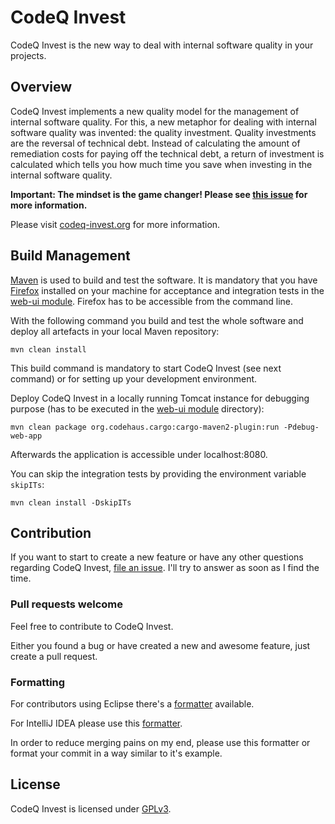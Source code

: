 # CodeQ Invest

CodeQ Invest is the new way to deal with internal software quality in your projects.

## Overview

CodeQ Invest implements a new quality model for the management of internal software quality. For this, a new metaphor for dealing with internal software quality was invented: the quality investment. Quality investments are the reversal of technical debt. Instead of calculating the amount of remediation costs for paying off the technical debt, a return of investment is calculated which tells you how much time you save when investing in the internal software quality.

**Important: The mindset is the game changer! Please see [this issue](https://github.com/CodeQInvest/codeq-invest/issues/7) for more information.**

Please visit [codeq-invest.org](http://codeq-invest.org) for more information.

## Build Management

[Maven](http://maven.apache.org) is used to build and test the software. It is mandatory that you have [Firefox](http://www.mozilla.org/firefox) installed on your machine for acceptance and integration tests in the [web-ui module](https://github.com/CodeQInvest/codeq-invest/tree/master/web-ui). Firefox has to be accessible from the command line.

With the following command you build and test the whole software and deploy all artefacts in your local Maven repository:

```
mvn clean install
```

This build command is mandatory to start CodeQ Invest (see next command) or for setting up your development environment.

Deploy CodeQ Invest in a locally running Tomcat instance for debugging purpose (has to be executed in the [web-ui module](https://github.com/CodeQInvest/codeq-invest/tree/master/web-ui) directory):

```
mvn clean package org.codehaus.cargo:cargo-maven2-plugin:run -Pdebug-web-app
```

Afterwards the application is accessible under localhost:8080.

You can skip the integration tests by providing the environment variable ```skipITs```:

```
mvn clean install -DskipITs
```

## Contribution

If you want to start to create a new feature or have any other questions regarding CodeQ Invest, [file an issue](https://github.com/CodeQInvest/codeq-invest/issues/new).
I'll try to answer as soon as I find the time.

### Pull requests welcome

Feel free to contribute to CodeQ Invest.

Either you found a bug or have created a new and awesome feature, just create a pull request.

### Formatting

For contributors using Eclipse there's a [formatter](https://raw.github.com/CodeQInvest/codeq-invest/master/etc/eclipse/formatter.xml) available.

For IntelliJ IDEA please use this [formatter](https://raw.github.com/CodeQInvest/codeq-invest/master/etc/idea/formatter.xml).

In order to reduce merging pains on my end, please use this formatter or format your commit in a way similar to it's example.

## License

CodeQ Invest is licensed under [GPLv3](http://www.gnu.org/licenses/gpl-3.0.html).